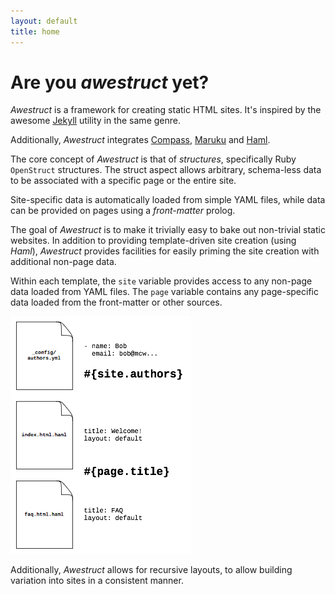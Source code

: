 ```yaml
---
layout: default
title: home
---
```

# Are you *awestruct* yet?

*Awestruct* is a framework for creating static HTML sites.  It's inspired
by the awesome [Jekyll](http://github.com/mojombo/jekyll) utility in the
same genre.

Additionally, *Awestruct* integrates [Compass](http://compass-style.org/),
[Maruku](http://maruku.rubyforge.org/) and [Haml](http://haml-lang.com/).

The core concept of *Awestruct* is that of _structures_, specifically
Ruby `OpenStruct` structures.  The struct aspect allows arbitrary,
schema-less data to be associated with a specific page or the entire
site.

Site-specific data is automatically loaded from simple YAML files, 
while data can be provided on pages using a _front-matter_ prolog.

The goal of *Awestruct* is to make it trivially easy to bake out
non-trivial static websites. In addition to providing template-driven
site creation (using *Haml*), *Awestruct* provides facilities for
easily priming the site creation with additional non-page data.

Within each template, the `site` variable provides access to any
non-page data loaded from YAML files.  The `page` variable contains
any page-specific data loaded from the front-matter or other
sources.

![Structs](/images/structs.png)

Additionally, *Awestruct* allows for recursive layouts, to allow
building variation into sites in a consistent manner.
